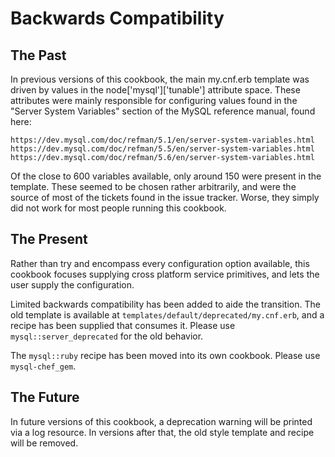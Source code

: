 Backwards Compatibility
=======================

The Past
--------
In previous versions of this cookbook, the main my.cnf.erb template
was driven by values in the node['mysql']['tunable'] attribute space.
These attributes were mainly responsible for configuring values found
in the "Server System Variables" section of the MySQL reference
manual, found here:

    https://dev.mysql.com/doc/refman/5.1/en/server-system-variables.html
    https://dev.mysql.com/doc/refman/5.5/en/server-system-variables.html
    https://dev.mysql.com/doc/refman/5.6/en/server-system-variables.html
    
Of the close to 600 variables available, only around 150 were present
in the template. These seemed to be chosen rather arbitrarily, and
were the source of most of the tickets found in the issue tracker.
Worse, they simply did not work for most people running this cookbook.

The Present
-----------
Rather than try and encompass every configuration option available,
this cookbook focuses supplying cross platform service primitives, and
lets the user supply the configuration. 

Limited backwards compatibility has been added to aide the transition.
The old template is available at
`templates/default/deprecated/my.cnf.erb`, and a recipe has been
supplied that consumes it. Please use `mysql::server_deprecated` for
the old behavior.

The `mysql::ruby` recipe has been moved into its own cookbook. Please
use `mysql-chef_gem`.

The Future
----------
In future versions of this cookbook, a deprecation warning will be
printed via a log resource. In versions after that, the old style
template and recipe will be removed.
